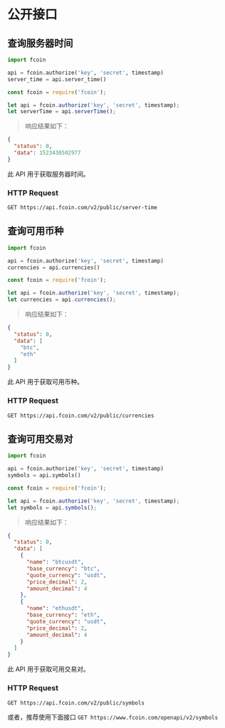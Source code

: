 # 公开接口

## 查询服务器时间

```python
import fcoin

api = fcoin.authorize('key', 'secret', timestamp)
server_time = api.server_time()
```

```javascript
const fcoin = require('fcoin');

let api = fcoin.authorize('key', 'secret', timestamp);
let serverTime = api.serverTime();
```

> 响应结果如下：

```json
{
  "status": 0,
  "data": 1523430502977
}
```

此 API 用于获取服务器时间。

### HTTP Request

`GET https://api.fcoin.com/v2/public/server-time`





## 查询可用币种

```python
import fcoin

api = fcoin.authorize('key', 'secret', timestamp)
currencies = api.currencies()
```

```javascript
const fcoin = require('fcoin');

let api = fcoin.authorize('key', 'secret', timestamp);
let currencies = api.currencies();
```

> 响应结果如下：

```json
{
  "status": 0,
  "data": [
    "btc",
    "eth"
  ]
}
```

此 API 用于获取可用币种。

### HTTP Request

`GET https://api.fcoin.com/v2/public/currencies`





## 查询可用交易对

```python
import fcoin

api = fcoin.authorize('key', 'secret', timestamp)
symbols = api.symbols()
```

```javascript
const fcoin = require('fcoin');

let api = fcoin.authorize('key', 'secret', timestamp);
let symbols = api.symbols();
```

> 响应结果如下：

```json
{
  "status": 0,
  "data": [
    {
      "name": "btcusdt",
      "base_currency": "btc",
      "quote_currency": "usdt",
      "price_decimal": 2,
      "amount_decimal": 4
    },
    {
      "name": "ethusdt",
      "base_currency": "eth",
      "quote_currency": "usdt",
      "price_decimal": 2,
      "amount_decimal": 4
    }
  ]
}
```

此 API 用于获取可用交易对。

### HTTP Request

`GET https://api.fcoin.com/v2/public/symbols`

或者，推荐使用下面接口
`GET https://www.fcoin.com/openapi/v2/symbols`